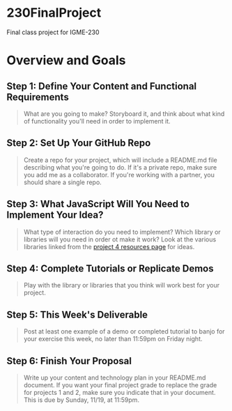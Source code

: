# 230FinalProject
Final class project for IGME-230

# Overview and Goals
## Step 1: Define Your Content and Functional Requirements
> What are you going to make? Storyboard it, and think about what kind of functionality you'll need in order to implement it. 

## Step 2: Set Up Your GitHub Repo
> Create a repo for your project, which will include a README.md file describing what you're going to do. If it's a private repo, make sure you add me as a collaborator. If you're working with a partner, you should share a single repo. 

## Step 3: What JavaScript Will You Need to Implement Your Idea?
> What type of interaction do you need to implement? Which library or libraries will you need in order ot make it work? Look at the various libraries linked from the [project 4 resources page](https://github.com/LawleyFall2017/230-fall2017/blob/master/projects/project4-resources.md) for ideas. 

## Step 4: Complete Tutorials or Replicate Demos
> Play with the library or libraries that you think will work best for your project. 

## Step 5: This Week's Deliverable
> Post at least one example of a demo or completed tutorial to banjo for your exercise this week, no later than 11:59pm on Friday night. 

## Step 6: Finish Your Proposal
> Write up your content and technology plan in your README.md document. If you want your final project grade to replace the grade for projects 1 and 2, make sure you indicate that in your document. This is due by Sunday, 11/19, at 11:59pm.
